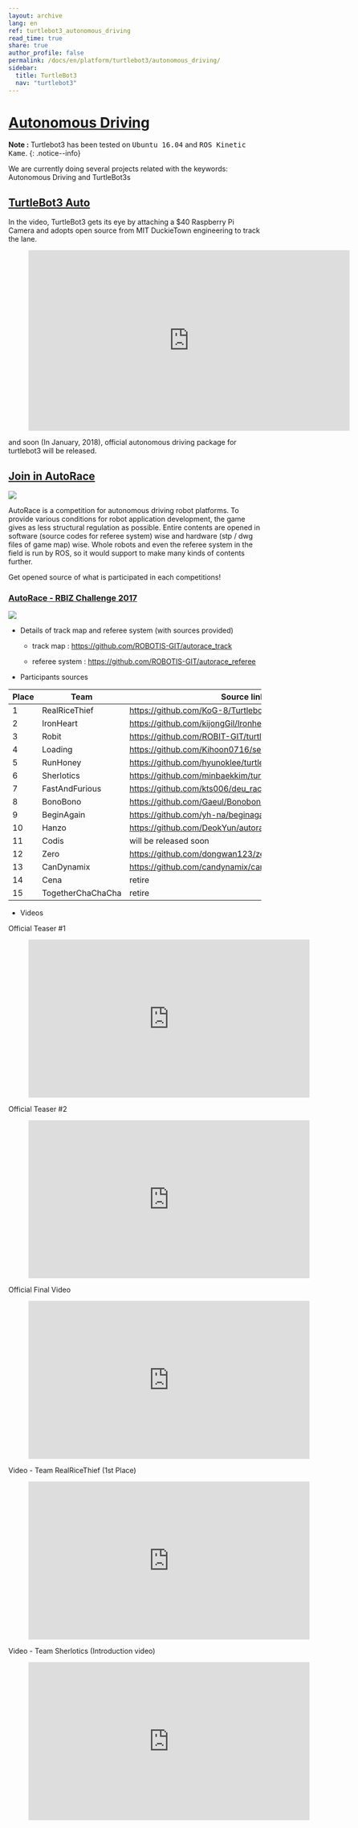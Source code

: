 ```yaml
---
layout: archive
lang: en
ref: turtlebot3_autonomous_driving
read_time: true
share: true
author_profile: false
permalink: /docs/en/platform/turtlebot3/autonomous_driving/
sidebar:
  title: TurtleBot3
  nav: "turtlebot3"
---
```


<div style="counter-reset: h1 13">
</div>

# [Autonomous Driving](#autonomous-driving)

**Note :** Turtlebot3 has been tested on <kbd>Ubuntu 16.04</kbd> and <kbd>ROS Kinetic Kame</kbd>.
{: .notice--info}

We are currently doing several projects related with the keywords: Autonomous Driving and TurtleBot3s

## [TurtleBot3 Auto](#turtlebot3-auto)

In the video, TurtleBot3 gets its eye by attaching a $40 Raspberry Pi Camera and adopts open source from MIT DuckieTown engineering to track the lane.

<figure class="video_container">
  <iframe width="640" height="360" src="https://www.youtube.com/embed/1V33iEu4ylw" frameborder="0" allowfullscreen></iframe>
</figure>

and soon (In January, 2018), official autonomous driving package for turtlebot3 will be released.

## [Join in AutoRace](#join-in-autorace)

![](/assets/images/platform/turtlebot3/autonomous_driving/autorace_rbiz_challenge_2017_robots_1.png)

AutoRace is a competition for autonomous driving robot platforms. To provide various conditions for robot application development, the game gives as less structural regulation as possible. Entire contents are opened in software (source codes for referee system) wise and hardware (stp / dwg files of game map) wise.
Whole robots and even the referee system in the field is run by ROS, so it would support to make many kinds of contents further.

Get opened source of what is participated in each competitions!

### [AutoRace - RBIZ Challenge 2017](#autorace--rbiz-challenge-2017)

![](/assets/images/platform/turtlebot3/autonomous_driving/autorace_rbiz_challenge_2017_robots_2.png)

- Details of track map and referee system (with sources provided)

  - track map : https://github.com/ROBOTIS-GIT/autorace_track

  - referee system : https://github.com/ROBOTIS-GIT/autorace_referee

- Participants sources

| Place | Team                               | Source link                                              |
|-------|------------------------------------|----------------------------------------------------------|
|   1   | RealRiceThief                      | https://github.com/KoG-8/Turtlebot_RealRiceThief         |
|   2   | IronHeart                          | https://github.com/kijongGil/Ironheart                   |
|   3   | Robit                              | https://github.com/ROBIT-GIT/turtlebot3_autoRace_2017    |
|   4   | Loading                            | https://github.com/Kihoon0716/self_driving_turtlebot3    |
|   5   | RunHoney                           | https://github.com/hyunoklee/turtlebot3_RBIZ             |
|   6   | Sherlotics                         | https://github.com/minbaekkim/turtlebot_autorace         |
|   7   | FastAndFurious                     | https://github.com/kts006/deu_racer                      |
|   8   | BonoBono                           | https://github.com/Gaeul/BonobonoTurtlebot               |
|   9   | BeginAgain                         | https://github.com/yh-na/beginagain                      |
|   10  | Hanzo                              | https://github.com/DeokYun/autorace                      |
|   11  | Codis                              | will be released soon                                    |
|   12  | Zero                               | https://github.com/dongwan123/zero_turtlebot_competition |
|   13  | CanDynamix                         | https://github.com/candynamix/can_dynamix                |
|   14  | Cena                               | retire                                                   |
|   15  | TogetherChaChaCha                  | retire                                                   |


- Videos

Official Teaser #1

<figure class="video_container">
  <iframe width="560" height="315" src="https://www.youtube.com/embed/9Wnu8If1eS4" frameborder="0" allowfullscreen></iframe>
</figure>

Official Teaser #2

<figure class="video_container">
  <iframe width="560" height="315" src="https://www.youtube.com/embed/47YnSBAssOM" frameborder="0" allowfullscreen></iframe>
</figure>

Official Final Video

<figure class="video_container">
  <iframe width="560" height="315" src="https://www.youtube.com/embed/DWDBAHHQi_k" frameborder="0" allowfullscreen></iframe>
</figure>

Video - Team RealRiceThief (1st Place)

<figure class="video_container">
  <iframe width="560" height="315" src="https://www.youtube.com/embed/szhllE1T_cg" frameborder="0" allowfullscreen></iframe>
</figure>

Video - Team Sherlotics (Introduction video)

<figure class="video_container">
  <iframe width="560" height="315" src="https://www.youtube.com/embed/dzjsLFj62HE" frameborder="0" allowfullscreen></iframe>
</figure>
